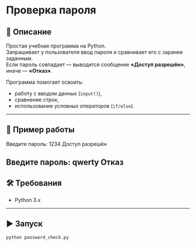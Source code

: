 # Проверка пароля

## 📌 Описание
Простая учебная программа на Python.  
Запрашивает у пользователя ввод пароля и сравнивает его с заранее заданным.  
Если пароль совпадает — выводится сообщение **«Доступ разрешён»**, иначе — **«Отказ»**.  

Программа помогает освоить:
- работу с вводом данных (`input()`),
- сравнение строк,
- использование условных операторов (`if/else`).

---

## 🚀 Пример работы
Введите пароль: 1234
Доступ разрешён

Введите пароль: qwerty
Отказ
---

## 🛠 Требования
- Python 3.x

---

## ▶️ Запуск
```bash
python password_check.py
